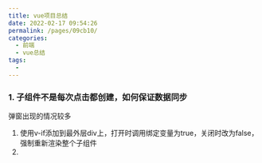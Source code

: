```yaml
---
title: vue项目总结
date: 2022-02-17 09:54:26
permalink: /pages/09cb10/
categories:
  - 前端
  - vue总结
tags:
  - 
---
```

### 1. 子组件不是每次点击都创建，如何保证数据同步

弹窗出现的情况较多

1. 使用v-if添加到最外层div上，打开时调用绑定变量为true，关闭时改为false，强制重新渲染整个子组件
2. 

